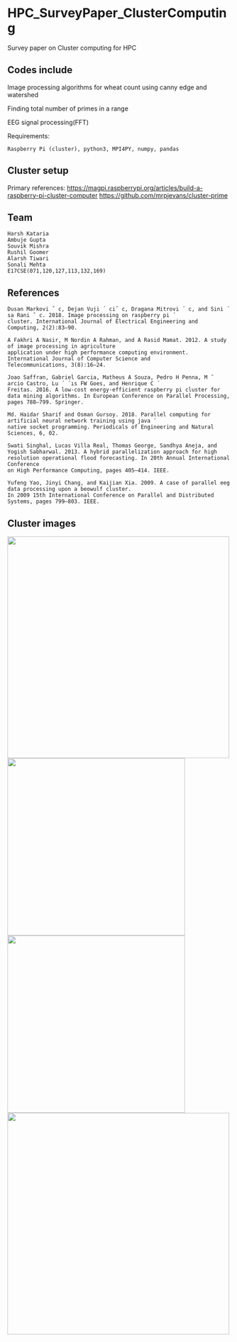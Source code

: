 # HPC_SurveyPaper_ClusterComputing
Survey paper on Cluster computing for HPC

## Codes include
Image processing algorithms for wheat count using canny edge and watershed

Finding total number of primes in a range

EEG signal processing(FFT)

Requirements: 

```Raspberry Pi (cluster), python3, MPI4PY, numpy, pandas```

## Cluster setup

Primary references: 
<https://magpi.raspberrypi.org/articles/build-a-raspberry-pi-cluster-computer>
<https://github.com/mrpjevans/cluster-prime>

## Team
```
Harsh Kataria
Ambuje Gupta
Souvik Mishra
Rushil Goomer
Alarsh Tiwari
Sonali Mehta
E17CSE(071,120,127,113,132,169)
```

## References
```
Dusan Markovi ˇ c, Dejan Vuji ´ ciˇ c, Dragana Mitrovi ´ c, and Sini ´ sa Rani ˇ c. 2018. Image processing on raspberry pi ´
cluster. International Journal of Electrical Engineering and Computing, 2(2):83–90.

A Fakhri A Nasir, M Nordin A Rahman, and A Rasid Mamat. 2012. A study of image processing in agriculture
application under high performance computing environment. International Journal of Computer Science and
Telecommunications, 3(8):16–24.

Joao Saffran, Gabriel Garcia, Matheus A Souza, Pedro H Penna, M ˜ arcio Castro, Lu ´ ´ıs FW Goes, and Henrique C ´
Freitas. 2016. A low-cost energy-efficient raspberry pi cluster for data mining algorithms. In European Conference on Parallel Processing, pages 788–799. Springer.

Md. Haidar Sharif and Osman Gursoy. 2018. Parallel computing for artificial neural network training using java ¨
native socket programming. Periodicals of Engineering and Natural Sciences, 6, 02.

Swati Singhal, Lucas Villa Real, Thomas George, Sandhya Aneja, and Yogish Sabharwal. 2013. A hybrid parallelization approach for high resolution operational flood forecasting. In 20th Annual International Conference
on High Performance Computing, pages 405–414. IEEE.

Yufeng Yao, Jinyi Chang, and Kaijian Xia. 2009. A case of parallel eeg data processing upon a beowulf cluster.
In 2009 15th International Conference on Parallel and Distributed Systems, pages 799–803. IEEE.
```

## Cluster images
<img src="https://github.com/rockangator/HPC_SurveyPaper_ClusterComputing/blob/master/setup%20images/1.jpeg" width="500">
<img src="https://github.com/rockangator/HPC_SurveyPaper_ClusterComputing/blob/master/setup%20images/2.jpeg" width="400">
<img src="https://github.com/rockangator/HPC_SurveyPaper_ClusterComputing/blob/master/setup%20images/3.jpeg" width="400">
<img src="https://github.com/rockangator/HPC_SurveyPaper_ClusterComputing/blob/master/setup%20images/4.jpeg" width="500">
